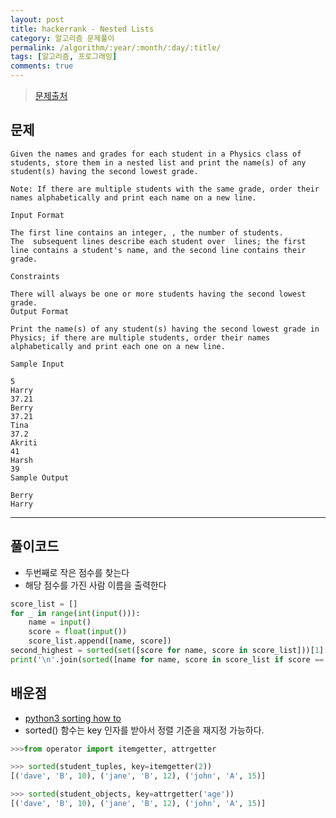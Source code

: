 ```yaml
---
layout: post
title: hackerrank - Nested Lists
category: 알고리즘 문제풀이
permalink: /algorithm/:year/:month/:day/:title/
tags: [알고리즘, 프로그래밍]
comments: true
---
```


> [문제출처](https://www.hackerrank.com/challenges/nested-list/problem)

## 문제

```
Given the names and grades for each student in a Physics class of  students, store them in a nested list and print the name(s) of any student(s) having the second lowest grade.

Note: If there are multiple students with the same grade, order their names alphabetically and print each name on a new line.

Input Format

The first line contains an integer, , the number of students.
The  subsequent lines describe each student over  lines; the first line contains a student's name, and the second line contains their grade.

Constraints

There will always be one or more students having the second lowest grade.
Output Format

Print the name(s) of any student(s) having the second lowest grade in Physics; if there are multiple students, order their names alphabetically and print each one on a new line.

Sample Input

5
Harry
37.21
Berry
37.21
Tina
37.2
Akriti
41
Harsh
39
Sample Output

Berry
Harry
```

---

## 풀이코드
- 두번째로 작은 점수를 찾는다
- 해당 점수를 가진 사람 이름을 출력한다

```python
score_list = []
for _ in range(int(input())):
    name = input()
    score = float(input())
    score_list.append([name, score])
second_highest = sorted(set([score for name, score in score_list]))[1]
print('\n'.join(sorted([name for name, score in score_list if score == second_highest])))
```

## 배운점
- [python3 sorting how to](https://docs.python.org/3/howto/sorting.html)
- sorted() 함수는 key 인자를 받아서 정렬 기준을 재지정 가능하다.

```python
>>>from operator import itemgetter, attrgetter

>>> sorted(student_tuples, key=itemgetter(2))
[('dave', 'B', 10), ('jane', 'B', 12), ('john', 'A', 15)]

>>> sorted(student_objects, key=attrgetter('age'))
[('dave', 'B', 10), ('jane', 'B', 12), ('john', 'A', 15)]
```
